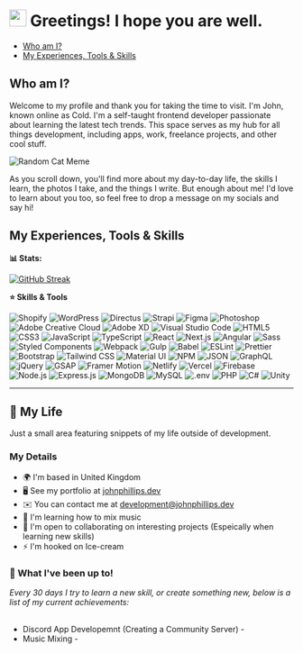 <h1><img src="https://github.com/johnphillipsdev/johnphillipsdev/assets/119289068/d1a6fad5-8bb9-4664-ad14-60048738d01e" width="30"/> Greetings! I hope you are well.</h1>

<ul>
  <li><a href="#who-am-i">Who am I?</a></li>
  <li><a href="#my-experiences-tools--skills">My Experiences, Tools & Skills</a></li>
</ul>

<div>
  <h2 id="who-am-i">Who am I?</h2>
  
  <p>
    Welcome to my profile and thank you for taking the time to visit. I'm John, known online as Cold. I'm a self-taught frontend developer passionate about learning the latest tech trends. This space serves as my hub for all things development, including apps, work, freelance projects, and other cool stuff.
  </p>

<img src="https://cataas.com/cat/gif" alt="Random Cat Meme">



<!-- * 🚀  I'm currently working on [peterparker.com](http://peterparker.com)</li> -->


  <p>
    As you scroll down, you'll find more about my day-to-day life, the skills I learn, the photos I take, and the things I write. But enough about me! I'd love to learn about you too, so feel free to drop a message on my socials and say hi!
  </p>

</div>

<h2 id="my-experiences-tools--skills">My Experiences, Tools & Skills</h2>

<b>📊 Stats:</b>

[![GitHub Streak](https://github-readme-streak-stats.herokuapp.com?user=johnphillipsdev&exclude_days=Sun%2CSat)](https://git.io/streak-stats)

<b>⭐ Skills & Tools</b>
<p>
  <img alt="Shopify" src="https://img.shields.io/badge/-Shopify-7AB55C?style=flat-square&logo=shopify&logoColor=white" />
  <img alt="WordPress" src="https://img.shields.io/badge/-WordPress-21759B?style=flat-square&logo=wordpress&logoColor=white" />
  <img alt="Directus" src="https://img.shields.io/badge/-Directus-008AFF?style=flat-square&logo=directus&logoColor=white" />
  <img alt="Strapi" src="https://img.shields.io/badge/-Strapi-2E7EEA?style=flat-square&logo=strapi&logoColor=white" />
  <img alt="Figma" src="https://img.shields.io/badge/-Figma-F24E1E?style=flat-square&logo=figma&logoColor=white" />
  <img alt="Photoshop" src="https://img.shields.io/badge/-Photoshop-31A8FF?style=flat-square&logo=adobe-photoshop&logoColor=white" />
  <img alt="Adobe Creative Cloud" src="https://img.shields.io/badge/-Adobe_Creative_Cloud-DA1F26?style=flat-square&logo=adobe&logoColor=white" />
  <img alt="Adobe XD" src="https://img.shields.io/badge/-Adobe_XD-FF61F6?style=flat-square&logo=adobe-xd&logoColor=white" />
  <img alt="Visual Studio Code" src="https://img.shields.io/badge/-Visual_Studio_Code-007ACC?style=flat-square&logo=visual-studio-code&logoColor=white" />
  <img alt="HTML5" src="https://img.shields.io/badge/-HTML5-E34F26?style=flat-square&logo=html5&logoColor=white" />
  <img alt="CSS3" src="https://img.shields.io/badge/-CSS3-1572B6?style=flat-square&logo=css3&logoColor=white" />
  <img alt="JavaScript" src="https://img.shields.io/badge/-JavaScript-FFA500?style=flat-square&logo=javascript&logoColor=white" />
  <img alt="TypeScript" src="https://img.shields.io/badge/-TypeScript-007ACC?style=flat-square&logo=typescript&logoColor=white" />
  <img alt="React" src="https://img.shields.io/badge/-React-45b8d8?style=flat-square&logo=react&logoColor=white" />
  <img alt="Next.js" src="https://img.shields.io/badge/-Next.js-000000?style=flat-square&logo=next.js&logoColor=white" />
  <img alt="Angular" src="https://img.shields.io/badge/-Angular-DD0031?style=flat-square&logo=angular&logoColor=white" />
  <img alt="Sass" src="https://img.shields.io/badge/-Sass-CC6699?style=flat-square&logo=sass&logoColor=white" />
  <img alt="Styled Components" src="https://img.shields.io/badge/-Styled_Components-db7092?style=flat-square&logo=styled-components&logoColor=white" />
  <img alt="Webpack" src="https://img.shields.io/badge/-Webpack-45b8d8?style=flat-square&logo=webpack&logoColor=white" />
  <img alt="Gulp" src="https://img.shields.io/badge/-Gulp-CF4647?style=flat-square&logo=gulp&logoColor=white" />
  <img alt="Babel" src="https://img.shields.io/badge/-Babel-F9DC3E?style=flat-square&logo=babel&logoColor=white" />
  <img alt="ESLint" src="https://img.shields.io/badge/-ESLint-4B32C3?style=flat-square&logo=eslint&logoColor=white" />
  <img alt="Prettier" src="https://img.shields.io/badge/-Prettier-F7B93E?style=flat-square&logo=prettier&logoColor=white" />
  <img alt="Bootstrap" src="https://img.shields.io/badge/-Bootstrap-563D7C?style=flat-square&logo=bootstrap&logoColor=white" />
  <img alt="Tailwind CSS" src="https://img.shields.io/badge/-Tailwind_CSS-38B2AC?style=flat-square&logo=tailwind-css&logoColor=white" />
  <img alt="Material UI" src="https://img.shields.io/badge/-Material_UI-0081CB?style=flat-square&logo=materialdesign&logoColor=white" />
  <img alt="NPM" src="https://img.shields.io/badge/-NPM-CB3837?style=flat-square&logo=npm&logoColor=white" />
  <img alt="JSON" src="https://img.shields.io/badge/-JSON-000000?style=flat-square&logo=json&logoColor=white" />
  <img alt="GraphQL" src="https://img.shields.io/badge/-GraphQL-E10098?style=flat-square&logo=graphql&logoColor=white" />
  <img alt="jQuery" src="https://img.shields.io/badge/-jQuery-0769AD?style=flat-square&logo=jquery&logoColor=white" />
  <img alt="GSAP" src="https://img.shields.io/badge/-GSAP-88CE02?style=flat-square&logo=greensock&logoColor=white" />
  <img alt="Framer Motion" src="https://img.shields.io/badge/-Framer_Motion-0055FF?style=flat-square&logo=framer&logoColor=white" />
    <img alt="Netlify" src="https://img.shields.io/badge/-Netlify-00C7B7?style=flat-square&logo=netlify&logoColor=white" />
  <img alt="Vercel" src="https://img.shields.io/badge/-Vercel-000000?style=flat-square&logo=vercel&logoColor=white" />
  <img alt="Firebase" src="https://img.shields.io/badge/-Firebase-FFCA28?style=flat-square&logo=firebase&logoColor=black" />
  <img alt="Node.js" src="https://img.shields.io/badge/-Node.js-43853d?style=flat-square&logo=node.js&logoColor=white" />
  <img alt="Express.js" src="https://img.shields.io/badge/-Express.js-000000?style=flat-square&logo=express&logoColor=white" />
  <img alt="MongoDB" src="https://img.shields.io/badge/-MongoDB-13aa52?style=flat-square&logo=mongodb&logoColor=white" />
  <img alt="MySQL" src="https://img.shields.io/badge/-MySQL-4479A1?style=flat-square&logo=mysql&logoColor=white" />
  <img alt=".env" src="https://img.shields.io/badge/.env-000000?style=flat-square&logo=dotenv&logoColor=white" />
  <img alt="PHP" src="https://img.shields.io/badge/-PHP-777BB4?style=flat-square&logo=php&logoColor=white" />
  <img alt="C#" src="https://img.shields.io/badge/-C%23-239120?style=flat-square&logo=c-sharp&logoColor=white" />
<img alt="Unity" src="https://img.shields.io/badge/-Unity-000000?style=flat-square&logo=unity&logoColor=white" />

</p>
<hr />
<h2>🧬 My Life</h2>
<p>Just a small area featuring snippets of my life outside of development.</p>

<h3>My Details</h3>

  * 🌍  I'm based in United Kingdom
  * 🖥️ See my portfolio at [johnphillips.dev](johnphillips.dev)
  * ✉️  You can contact me at [development@johnphillips.dev](mailto:development@johnphillips.dev)
  * 🧠  I'm learning how to mix music
  * 🤝  I'm open to collaborating on interesting projects (Espeically when learning new skills)
  * ⚡  I'm hooked on Ice-cream

<h3>🎯 What I've been up to!</h3>
<i>Every 30 days I try to learn a new skill, or create something new, below is a list of my current achievements:</i>

<br />
<br />

<ul>
  <li>Discord App Developemnt (Creating a Community Server) - </li>
  <li>Music Mixing - </li>
</ul>

<!-- 
### Featured blogs/articles

- 📖 [A Developer’s Story – Vinit Shahdeo](https://www.geektrust.in/blog/2019/07/31/developers-story-vinit-shahdeo/)
- 🚀 [Join Postman at Google Summer of Code 2023](https://blog.postman.com/join-postman-at-google-summer-of-code-2023/)
- 💻 [If You Are A Techie, Your Home Page Should Be GitHub, Not Instagram](https://www.opensourceforu.com/2020/07/if-you-are-a-techie-your-home-page-should-be-github-not-instagram/)
- 🌟 [Milepost: From a GitHub User to a GitHub Star](https://vinitshahdeo.dev/milepost-from-a-github-user-to-a-github-star)
- 🧠 [10 lessons I've learned as a Software Engineer at Postman](https://vinitshahdeo.dev/10-lessons-learned-as-software-engineer-at-postman)

### Projects

Also check out my pinned repositories!
- 🛡️ [Peerlist README Badges](https://github.com/vinitshahdeo/peerlist-readme-badge/) *(included in [Peerlist official tools](https://peerlist.io/tools/readme-badge))*
- 🔍 [OpenAPI Web Search](https://vinitshahdeo.dev/open-api-web-search) *(part of [GSoC at Postman](https://blog.postman.com/postmans-projects-and-contributors-google-summer-of-code-2023/))*
- 💧 [Water Monitoring System](https://github.com/vinitshahdeo/Water-Monitoring-System) *(part of [Rails Girls Summer Of Code](https://twitter.com/Vinit_Shahdeo/status/1234936360613695489))*
- 🦠 [COVID-19 Tracker](https://github.com/vinitshahdeo/COVID19) *(featured in [newspapers](https://thenewskhazana.com/story/meet-vinit-shahdeo-a-resident-of-jharkhand-has-been-recognized-as-a-github-star-22451/), [blogs](https://www.ranchiblog.in/vinit-shahdeo-github-star-from-jharkhand-india/vinit-shahdeo-github-star-from-india/))*



-->

